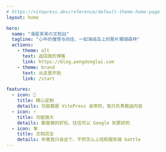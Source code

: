 ```yaml
---
# https://vitepress.dev/reference/default-theme-home-page
layout: home

hero:
  name: "海星来来の文档站"
  tagline: "心中的憧憬与向往，一如海祇岛上的那片珊瑚森林"
  actions:
    - theme: alt
      text: 返回我的博客
      link: https://blog.pengdonglai.com
    - theme: brand
      text: 从这里开始
      link: /start

features:
  - icon: 🖖
    title: 精心定制
    details: 功能都是 VitePress 自带的，我只负责搬运内容
  - icon: ⚡️
    title: 功能强大
    details: 都是做的好玩，往往可以 Google 到更好的
  - icon: 🛠️
    title: 文档完全
    details: 毕竟我只会这个，不然怎么上班和服务端 battle
---
```

